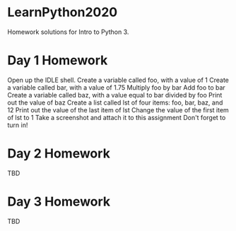 # LearnPython2020
Homework solutions for Intro to Python 3.

# Day 1 Homework
Open up the IDLE shell.
Create a variable called foo, with a value of 1
Create a variable called bar, with a value of 1.75
Multiply foo by bar
Add foo to bar
Create a variable called baz, with a value equal to bar divided by foo
Print out the value of baz
Create a list called lst of four items: foo, bar, baz, and 12
Print out the value of the last item of lst
Change the value of the first item of lst to 1
Take a screenshot and attach it to this assignment
Don't forget to turn in!

# Day 2 Homework

TBD

# Day 3 Homework

TBD
